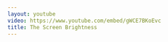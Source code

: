 ```yaml
---
layout: youtube
video: https://www.youtube.com/embed/gWCE7BKoEvc
title: The Screen Brightness
---
```

